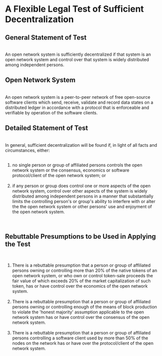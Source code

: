 <h1>A Flexible Legal Test of Sufficient Decentralization</h1>

<h2>General Statement of Test</h2>
<br>
An open network system is sufficiently decentralized if that system is an open network system and control over that system is widely distributed among independent persons. 

<h2>Open Network System</h2>
<br>
An open network system is a peer-to-peer network of free open-source software clients which send, receive, validate and record data states on a distributed ledger in accordance with a protocol that is enforceable and verifiable by operation of the software clients.

<h2>Detailed Statement of Test</h2> 
<br>
In general, sufficient decentralization will be found if, in light of all facts and circumstances, either: 
<br>
<br>
<ol>
<li>no single person or group of affiliated persons controls the open network system or the consensus, economics or software protocol/client of the open network system; or</li>
<br>
<li>if any person or group does control one or more aspects of the open network system, control over other aspects of the system is widely distributed among independent persons in a manner that substantially limits the controlling person's or group's ability to interfere with or alter the the open network system or other persons' use and enjoyment of the open network system.</li>
</ol>
<br>
<h2>Rebuttable Presumptions to be Used in Applying the Test</h2>
<br>
<ol>
<li>There is a rebuttable presumption that a person or group of affiliated persons owning or controlling more than 20% of the native tokens of an open network system, or who own or control token-sale proceeds the fair value of which exceeds 20% of the market capitalization of such token, has or have control over the economics of the open network system.</li>
<br>
<li>There is a rebuttable presumption that a person or group of affiliated persons owning or controlling enough of the means of block production to violate the 'honest majority' assumption applicable to the open network system has or have control over the consensus of the open network system.</li>
<br>
<li>There is a rebuttable presumption that a person or group of affiliated persons controlling a software client used by more than 50% of the nodes on the network has or have over the protocol/client of the open network system.</li>
</ol>
